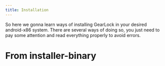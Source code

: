 ```yaml
---
title: Installation
---
```


So here we gonna learn ways of installing GearLock in your desired android-x86 system. There are several ways of doing so, you just need to pay some attention and read everything properly to avoid errors.

# From installer-binary

